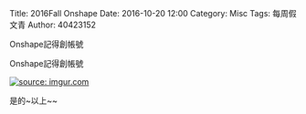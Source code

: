 Title: 2016Fall Onshape
Date: 2016-10-20 12:00
Category: Misc
Tags: 每周假文青
Author: 40423152

Onshape記得創帳號
<!-- PELICAN_END_SUMMARY -->

Onshape記得創帳號


<a href="http://imgur.com/UpkJUC9"><img src="http://i.imgur.com/UpkJUC9.png" title="source: imgur.com" /></a>

是的~以上~~
